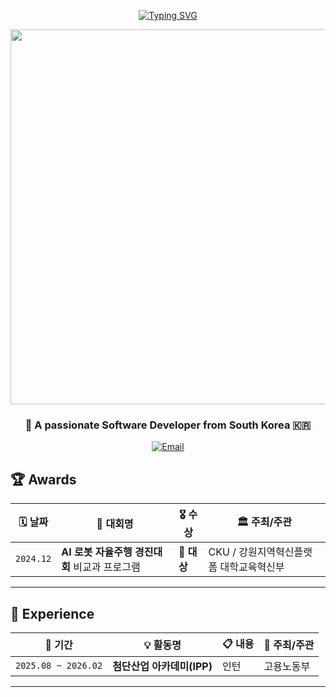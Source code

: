 <div align="center">

[![Typing SVG](https://readme-typing-svg.demolab.com?font=Delius&pause=1000&color=F77BBA&center=true&vCenter=true&width=600&lines=Welcome+to+Jungho's+GitHub)](https://git.io/typing-svg)

<img width="600" src="https://capsule-render.vercel.app/api?type=rect&color=CCCCCC&height=1&section=header&fontSize=0" />

### 🌸 A passionate Software Developer from South Korea 🇰🇷

[![Email](https://img.shields.io/badge/💌%20Email-chou__01@kakao.com-333333?style=flat&logoColor=white&labelColor=F77BBA)](mailto:chou_01@kakao.com)

</div>

## 🏆 Awards

<div align="left">

| 🗓️ 날짜 | 🏅 대회명 | 🎖️ 수상 | 🏛️ 주최/주관 |
|---------|-----------|---------|-------------|
| `2024.12` | **AI 로봇 자율주행 경진대회** 비교과 프로그램 | **🥇 대상** | CKU / 강원지역혁신플랫폼 대학교육혁신부 |

</div>

---

## 💼 Experience

<div align="left">

| 📅 기간 | 💡 활동명 | 📋 내용 | 🏢 주최/주관 |
|---------|----------|---------|-------------|
| `2025.08 ~ 2026.02` | **첨단산업 아카데미(IPP)** | 인턴 | 고용노동부 |

</div>

---



